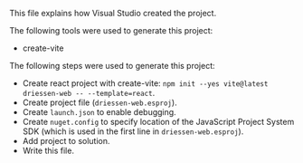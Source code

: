 This file explains how Visual Studio created the project.

The following tools were used to generate this project:
- create-vite

The following steps were used to generate this project:
- Create react project with create-vite: `npm init --yes vite@latest driessen-web -- --template=react`.
- Create project file (`driessen-web.esproj`).
- Create `launch.json` to enable debugging.
- Create `nuget.config` to specify location of the JavaScript Project System SDK (which is used in the first line in `driessen-web.esproj`).
- Add project to solution.
- Write this file.
